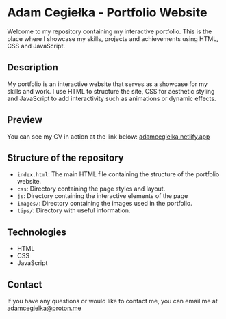# Adam Cegiełka - Portfolio Website

Welcome to my repository containing my interactive portfolio. This is the place where I showcase my skills, projects and achievements using HTML, CSS and JavaScript.

## Description

My portfolio is an interactive website that serves as a showcase for my skills and work. I use HTML to structure the site, CSS for aesthetic styling and JavaScript to add interactivity such as animations or dynamic effects.

## Preview

You can see my CV in action at the link below:
[adamcegielka.netlify.app](https://adamcegielka.netlify.app/)

## Structure of the repository

- `index.html`: The main HTML file containing the structure of the portfolio website.
- `css`: Directory containing the page styles and layout.
- `js`: Directory containing the interactive elements of the page
- `images/`: Directory containing the images used in the portfolio.
- `tips/`: Directory with useful information.

## Technologies

- HTML
- CSS
- JavaScript

## Contact

If you have any questions or would like to contact me, you can email me at adamcegielka@proton.me
